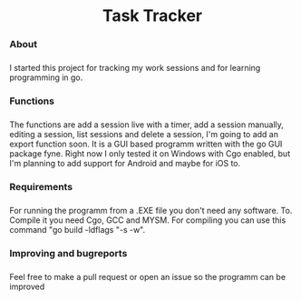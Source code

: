 <h1 align="center">Task Tracker</h1>

###

<h3 align="left">About</h3>

###

<p align="left">I started this project for tracking my work sessions and for learning programming in go.</p>

###

<h3 align="left">Functions</h3>

###

<p align="left">The functions are add a session live with a timer, add a session manually, editing a session, list sessions and delete a session, I'm going to add an export function soon. It is a GUI based programm written with the go GUI package fyne. Right now I only tested it on Windows with Cgo enabled, but I'm planning to add support for Android and maybe for iOS to.</p>

###

<h3 align="left">Requirements</h3>

###

<p align="left">For running the programm from a .EXE file you don't need any software. To. Compile it you need Cgo, GCC and MYSM. For compiling you can use this command "go build -ldflags "-s -w".</p>

###

<h3 align="left">Improving and bugreports</h3>

###

<p align="left">Feel free to make a pull request or open an issue so the programm can be improved</p>
